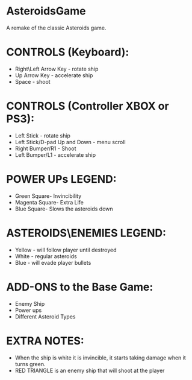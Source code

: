 # AsteroidsGame
A remake of the classic Asteroids game.

# CONTROLS (Keyboard):
* Right\Left Arrow Key - rotate ship
* Up Arrow Key - accelerate ship
* Space - shoot

# CONTROLS (Controller XBOX or PS3):
* Left Stick - rotate ship
* Left Stick/D-pad Up and Down - menu scroll
* Right Bumper/R1 - Shoot
* Left Bumper/L1 - accelerate ship

# POWER UPs LEGEND:
* Green Square- Invincibility
* Magenta Square- Extra Life
* Blue Square- Slows the asteroids down

# ASTEROIDS\ENEMIES LEGEND:
* Yellow - will follow player until destroyed
* White - regular asteroids 
* Blue - will evade player bullets

# ADD-ONS to the Base Game:
* Enemy Ship 
* Power ups
* Different Asteroid Types

# EXTRA NOTES:
* When the ship is white it is invincible, it starts taking damage when it turns green.
* RED TRIANGLE is an enemy ship that will shoot at the player
